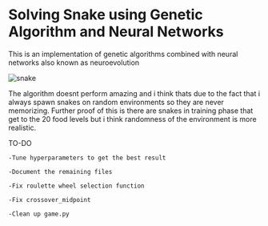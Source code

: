 # Solving Snake using Genetic Algorithm and Neural Networks

This is an implementation of genetic algorithms combined with neural networks also known as neuroevolution

![snake](https://user-images.githubusercontent.com/47449929/142913743-bdaffe1e-9e30-4ff9-8c03-47ca4f6419d6.png)

The algorithm doesnt perform amazing and i think thats due to the fact that i always spawn snakes on random
environments so they are never memorizing. Further proof of this is there are snakes in training phase that
get to the 20 food levels but i think randomness of the environment is more realistic.

TO-DO

    -Tune hyperparameters to get the best result
  
    -Document the remaining files
  
    -Fix roulette wheel selection function
  
    -Fix crossover_midpoint
  
    -Clean up game.py
